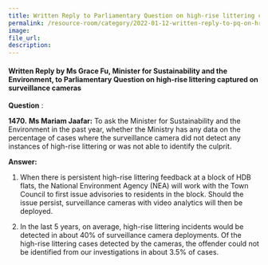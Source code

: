 ```yaml
---  
title: Written Reply to Parliamentary Question on high-rise littering captured on surveillance cameras by Ms Grace Fu, Minister for Sustainability and the Environment  
permalink: /resource-room/category/2022-01-12-written-reply-to-pq-on-hrl-captured-on-surveillance-cameras/  
image:  
file_url:  
description:  
---  
```

#### Written Reply by Ms Grace Fu, Minister for Sustainability and the Environment, to Parliamentary Question on high-rise littering captured on surveillance cameras


**Question** :

**1470.**  **Ms Mariam Jaafar:** To ask the Minister for Sustainability and the Environment in the past year, whether the Ministry has any data on the percentage of cases where the surveillance camera did not detect any instances of high-rise littering or was not able to identify the culprit.

**Answer:**

1. When there is persistent high-rise littering feedback at a block of HDB flats, the National Environment Agency (NEA) will work with the Town Council to first issue advisories to residents in the block. Should the issue persist, surveillance cameras with video analytics will then be deployed.

2. In the last 5 years, on average, high-rise littering incidents would be detected in about 40% of surveillance camera deployments. Of the high-rise littering cases detected by the cameras, the offender could not be identified from our investigations in about 3.5% of cases.
